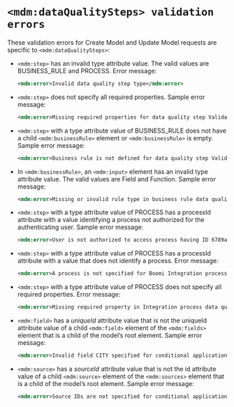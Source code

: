 # `<mdm:dataQualitySteps> validation errors` 

<head>
  <meta name="guidename" content="DataHub"/>
  <meta name="context" content="GUID-e05c8a41-e2cf-4136-b15d-7347b5dbb692"/>
</head>


These validation errors for Create Model and Update Model requests are specific to `<mdm:dataQualitySteps>`:

-   `<mdm:step>` has an invalid type attribute value. The valid values are BUSINESS\_RULE and PROCESS. Error message:

    ``` xml
    <mdm:error>Invalid data quality step type</mdm:error>
    ```

-   `<mdm:step>` does not specify all required properties. Sample error message:

    ``` xml
    <mdm:error>Missing required properties for data quality step Validate Email Address</mdm:error>
    ```

-   `<mdm:step>` with a type attribute value of BUSINESS\_RULE does not have a child `<mdm:businessRule>` element or `<mdm:businessRule>` is empty. Sample error message:

    ``` xml
    <mdm:error>Business rule is not defined for data quality step Validate Email Address</mdm:error>
    ```

-   In `<mdm:businessRule>`, an `<mdm:input>` element has an invalid type attribute value. The valid values are Field and Function. Sample error message:

    ``` xml
    <mdm:error>Missing or invalid rule type in business rule data quality step Validate Email Address</mdm:error>
    ```

-   `<mdm:step>` with a type attribute value of PROCESS has a processId attribute with a value identifying a process not authorized for the authenticating user. Sample error message:

    ``` xml
    <mdm:error>User is not authorized to access process having ID 6789abcde-f012-3456-789ab-cdef0123456</mdm:error>
    ```

-   `<mdm:step>` with a type attribute value of PROCESS has a processId attribute with a value that does not identify a process. Error message:

    ``` xml
    <mdm:error>A process is not specified for Boomi Integration process call data quality step</mdm:error>
    ```

-   `<mdm:step>` with a type attribute value of PROCESS does not specify all required properties. Error message:

    ``` xml
    <mdm:error>Missing required property in Integration process data quality step <Step name></mdm:error>
    ```

-   `<mdm:field>` has a *uniqueId* attribute value that is not the uniqueId attribute value of a child `<mdm:field>` element of the `<mdm:fields>` element that is a child of the model’s root element. Sample error message:

    ``` xml
    <mdm:error>Invalid field CITY specified for conditional application of data quality step</mdm:error>
    ```

-   `<mdm:source>` has a *sourceId* attribute value that is not the id attribute value of a child `<mdm:source>` element of the `<mdm:sources>` element that is a child of the model’s root element. Sample error message:

    ``` xml
    <mdm:error>Source IDs are not specified for conditional application of data quality step Validate Email Address</mdm:error>
    ```